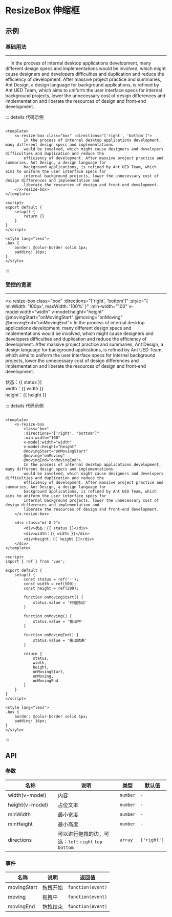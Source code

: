 # ResizeBox 伸缩框

## 示例

### 基础用法
---
<x-resize-box class="box" :directions="['right', 'bottom']">
    In the process of internal desktop applications development, many different design specs and implementations
    would be involved, which might cause designers and developers difficulties and duplication and reduce the
    efficiency of development. After massive project practice and summaries, Ant Design, a design language for
    background applications, is refined by Ant UED Team, which aims to uniform the user interface specs for
    internal background projects, lower the unnecessary cost of design differences and implementation and
    liberate the resources of design and front-end development.
</x-resize-box>

::: details 代码示例

```vue

<template>
    <x-resize-box class="box" :directions="['right', 'bottom']">
        In the process of internal desktop applications development, many different design specs and implementations
        would be involved, which might cause designers and developers difficulties and duplication and reduce the
        efficiency of development. After massive project practice and summaries, Ant Design, a design language for
        background applications, is refined by Ant UED Team, which aims to uniform the user interface specs for
        internal background projects, lower the unnecessary cost of design differences and implementation and
        liberate the resources of design and front-end development.
    </x-resize-box>
</template>

<script>
export default {
    setup() {
        return {}
    }
}
</script>

<style lang="less">
.box {
    border: @color-border solid 1px;
    padding: 16px;
}
</style>
```

:::

### 受控的宽高
---
<x-resize-box
class="box"
:directions="['right', 'bottom']"
:style="{ minWidth: '100px', maxWidth: '100%' }"
:min-width="100"
v-model:width="width"
v-model:height="height"
@movingStart="onMovingStart"
@moving="onMoving"
@movingEnd="onMovingEnd">
In the process of internal desktop applications development, many different design specs and implementations
would be involved, which might cause designers and developers difficulties and duplication and reduce the
efficiency of development. After massive project practice and summaries, Ant Design, a design language for
background applications, is refined by Ant UED Team, which aims to uniform the user interface specs for
internal background projects, lower the unnecessary cost of design differences and implementation and
liberate the resources of design and front-end development.
</x-resize-box>

<div class="mt-8-2">
    <div>状态：{{ status }}</div>
    <div>width：{{ width }}</div>
    <div>height：{{ height }}</div>
</div>

::: details 代码示例

```vue

<template>
    <x-resize-box
        class="box"
        :directions="['right', 'bottom']"
        :min-width="100"
        v-model:width="width"
        v-model:height="height"
        @movingStart="onMovingStart"
        @moving="onMoving"
        @movingEnd="onMovingEnd">
        In the process of internal desktop applications development, many different design specs and implementations
        would be involved, which might cause designers and developers difficulties and duplication and reduce the
        efficiency of development. After massive project practice and summaries, Ant Design, a design language for
        background applications, is refined by Ant UED Team, which aims to uniform the user interface specs for
        internal background projects, lower the unnecessary cost of design differences and implementation and
        liberate the resources of design and front-end development.
    </x-resize-box>

    <div class="mt-8-2">
        <div>状态：{{ status }}</div>
        <div>width：{{ width }}</div>
        <div>height：{{ height }}</div>
    </div>
</template>

<script>
import { ref } from 'vue';

export default {
    setup() {
        const status = ref('-');
        const width = ref(500);
        const height = ref(200);

        function onMovingStart() {
            status.value = '开始拖动'
        }

        function onMoving() {
            status.value = '拖动中'
        }

        function onMovingEnd() {
            status.value = '拖动结束'
        }

        return {
            status,
            width,
            height,
            onMovingStart,
            onMoving,
            onMovingEnd
        }
    }
}
</script>

<style lang="less">
.box {
    border: @color-border solid 1px;
    padding: 16px;
}
</style>
```

:::

## API

### 参数

| <div style="width: 140px">名称</div> | 说明                                        | 类型       | 默认值         |
|------------------------------------|-------------------------------------------|----------|-------------|
| width(v-model)                     | 内容                                        | `number` | `-`         |
| height(v-model)                    | 占位文本                                      | `number` | `-`         |
| minWidth                           | 最小宽度                                      | `number` | `-`         |
| minHeight                          | 最小高度                                      | `number` | `-`         |
| directions                         | 可以进行拖拽的边，可选：`left` `right` `top` `bottom` | `array`  | `['right']` |

### 事件

| 名称          | 说明   | 返回值               |
|-------------|------|-------------------|
| movingStart | 拖拽开始 | `function(event)` |
| moving      | 拖拽中  | `function(event)` |
| movingEnd   | 拖拽结束 | `function(event)` |

<script setup>
import { ref } from 'vue';

const status = ref('-');
const width = ref(500);
const height = ref(200);

function onMovingStart() {
    status.value = '开始拖动'
}

function onMoving() {
    status.value = '拖动中'
}

function onMovingEnd() {
    status.value = '拖动结束'
}
</script>

<style lang="less" scoped>
.box{
    border: @color-border solid 1px;
    padding: 16px;
}
</style>

